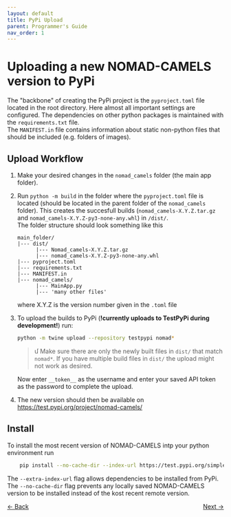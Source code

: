 ```yaml
---
layout: default
title: PyPi Upload
parent: Programmer's Guide
nav_order: 1
---
```

# Uploading a new NOMAD-CAMELS version to PyPi
The "backbone" of creating the PyPi project is the `pyproject.toml` file located in the root directory. Here almost all important settings are configured. The dependencies on other python packages is maintained with the `requirements.txt` file. \
The `MANIFEST.in` file contains information about static non-python files that should be included (e.g. folders of images). 

## Upload Workflow
1. Make your desired changes in the `nomad_camels` folder (the main app folder). 
2. Run `python -m build` in the folder where the `pyproject.toml` file is located (should be located in the parent folder of the `nomad_camels` folder). This creates the succesfull builds (`nomad_camels-X.Y.Z.tar.gz` and `nomad_camels-X.Y.Z-py3-none-any.whl`) in `/dist/`.  \
   The folder structure should look something like this
   ```
   main_folder/
   |--- dist/
         |--- Nomad_camels-X.Y.Z.tar.gz
         |--- nomad_camels-X.Y.Z-py3-none-any.whl
   |--- pyproject.toml
   |--- requirements.txt
   |--- MANIFEST.in
   |--- nomad_camels/
         |--- MainApp.py
         |--- 'many other files' 
   ```
   where X.Y.Z is the version number given in the `.toml` file
3. To upload the builds to PyPi (**!currently uploads to TestPyPi during development!**) run:
    ```bash
    python -m twine upload --repository testpypi nomad*
    ```
   > &#1396; Make sure there are only the newly built files in `dist/` that match `nomad*`. If you have multiple build files in `dist/` the upload might not work as desired. 

   Now enter `__token__` as the username and enter your saved API token as the password to complete the upload.
4. The new version should then be available on https://test.pypi.org/project/nomad-camels/

## Install
To install the most recent version of NOMAD-CAMELS intp your python environment run
```bash
    pip install --no-cache-dir --index-url https://test.pypi.org/simple/ --extra-index-url https://pypi.org/simple nomad-camels
```
The `--extra-index-url` flag allows dependencies to be installed from PyPi.\
The `--no-cache-dir` flag prevents any locally saved NOMAD-CAMELS version to be installed instead of the kost recent remote version. 
<p style="text-align:left;">
  <span style="color: grey;">
  <a href="../index.html">&larr; Back</a>
  </span>
  <span style="float:right;">
    <a href="quick_start.html">Next &rarr;</a><br>
  </span>
</p>